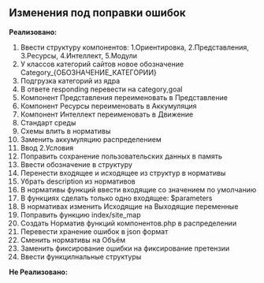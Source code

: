 ## Изменения под поправки ошибок

**Реализовано:**

1. Ввести структуру компонентов: 1.Ориентировка, 2.Представления, 3.Ресурсы, 4.Интеллект, 5.Модули
2. У классов категорий сайтов новое обозначение Category_{ОБОЗНАЧЕНИЕ_КАТЕГОРИИ}
3. Подгрузка категорий из ядра
4. В ответе responding перевести на category,goal
5. Компонент Представления переименовать в Представление
6. Компонент Ресурсы переименовать в Аккумуляция
7. Компонент Интеллект переименовать в Движение
8. Стандарт среды
9. Схемы влить в нормативы
10. Заменить аккумуляцию распределением
11. Ввод 2.Условия
12. Поправить сохранение пользовательских данных в память
13. Ввести обозначение в структуру
14. Перенести входящее и исходящее из структур в нормативы
15. Убрать description из нормативов
16. В нормативы функций ввести входящие со значением по умолчанию
17. В функциях сделать только одно входящее: $parameters
18. В нормативах изменить Исходящие на Выходящие переменные
19. Поправить функцию index/site_map
20. Создать Норматив функций компонентов.php в распределении
21. Перевести хранение ошибок в json формат
22. Сменить нормативы на Объём
23. Заменить фиксирование ошибки на фиксирование претензии
24. Ввести функцилнальные структуры


**Не Реализовано:**